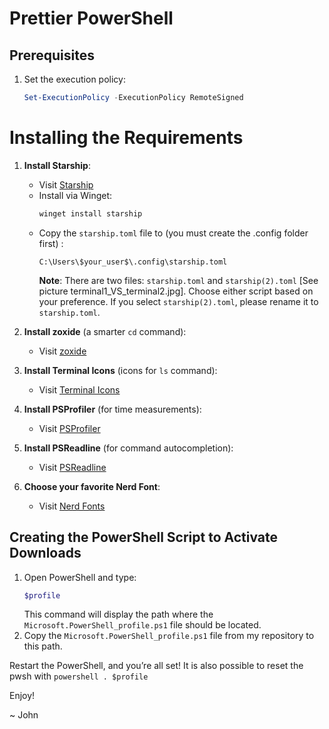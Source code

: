 # Prettier PowerShell

## Prerequisites
1. Set the execution policy:
    ```powershell
    Set-ExecutionPolicy -ExecutionPolicy RemoteSigned
    ```

# Installing the Requirements
1. **Install Starship**:
    - Visit [Starship](https://starship.rs/)
    - Install via Winget:
      ```powershell
      winget install starship
      ```
    - Copy the `starship.toml` file to (you must create the .config folder first) :
      ```plaintext
      C:\Users\$your_user$\.config\starship.toml
      ```
      **Note**: There are two files: `starship.toml` and `starship(2).toml` [See picture terminal1_VS_terminal2.jpg]. Choose either script based on your preference. If you select `starship(2).toml`, please rename it to `starship.toml`.

2. **Install zoxide** (a smarter `cd` command):
    - Visit [zoxide](https://github.com/ajeetdsouza/zoxide)

3. **Install Terminal Icons** (icons for `ls` command):
    - Visit [Terminal Icons](https://github.com/devblackops/Terminal-Icons)

4. **Install PSProfiler** (for time measurements):
    - Visit [PSProfiler](https://github.com/sergey-s-betke/PSProfiler)

5. **Install PSReadline** (for command autocompletion):
    - Visit [PSReadline](https://github.com/PowerShell/PSReadLine)

6. **Choose your favorite Nerd Font**:
    - Visit [Nerd Fonts](https://www.nerdfonts.com/font-downloads)

## Creating the PowerShell Script to Activate Downloads
1. Open PowerShell and type:
    ```powershell
    $profile
    ```
    This command will display the path where the `Microsoft.PowerShell_profile.ps1` file should be located.
2. Copy the `Microsoft.PowerShell_profile.ps1` file from my repository to this path.

Restart the PowerShell, and you’re all set! 
It is also possible to reset the pwsh with 
    ```powershell
    . $profile
    ```

Enjoy!

~ John
